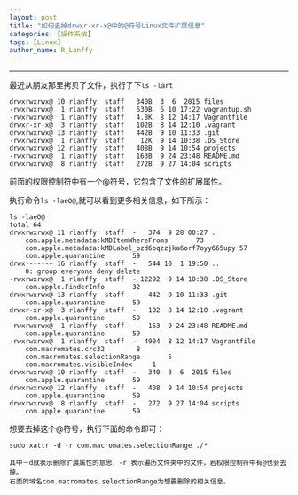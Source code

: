 ```yaml
---
layout: post
title: "如何去掉drwxr-xr-x@中的@符号Linux文件扩展信息"
categories: [操作系统]
tags: [Linux]
author_name: R_Lanffy
---
```

---

最近从朋友那里拷贝了文件，执行了下```ls -lart```

    drwxrwxrwx@ 10 rlanffy  staff   340B  3  6  2015 files
    -rwxrwxrwx@  1 rlanffy  staff   630B  6 10 17:22 vagrantup.sh
    -rwxrwxrwx@  1 rlanffy  staff   4.8K  8 12 14:17 Vagrantfile
    drwxr-xr-x@  3 rlanffy  staff   102B  8 14 12:10 .vagrant
    drwxrwxrwx@ 13 rlanffy  staff   442B  9 10 11:33 .git
    -rwxrwxrwx@  1 rlanffy  staff    12K  9 14 10:38 .DS_Store
    drwxrwxrwx@ 12 rlanffy  staff   408B  9 14 10:54 projects
    -rwxrwxrwx@  1 rlanffy  staff   163B  9 24 23:48 README.md
    drwxrwxrwx@  8 rlanffy  staff   272B  9 27 14:04 scripts

前面的权限控制符中有一个@符号，它包含了文件的扩展属性。

执行命令```ls -laeO@```,就可以看到更多相关信息，如下所示：

    ls -laeO@
    total 64
    drwxrwxrwx@ 11 rlanffy  staff  -   374  9 28 00:27 .
	    com.apple.metadata:kMDItemWhereFroms	   73
	    com.apple.metadata:kMDLabel_pzd6bqzzjka6orf7oyy665upy 57
    	com.apple.quarantine	   59
    drwx------+ 16 rlanffy  staff  -   544 10  1 19:50 ..
        0: group:everyone deny delete
    -rwxrwxrwx@  1 rlanffy  staff  - 12292  9 14 10:38 .DS_Store
	    com.apple.FinderInfo	   32
    drwxrwxrwx@ 13 rlanffy  staff  -   442  9 10 11:33 .git
	    com.apple.quarantine	   59
    drwxr-xr-x@  3 rlanffy  staff  -   102  8 14 12:10 .vagrant
	    com.apple.quarantine	   59
    -rwxrwxrwx@  1 rlanffy  staff  -   163  9 24 23:48 README.md
	    com.apple.quarantine	   59
    -rwxrwxrwx@  1 rlanffy  staff  -  4904  8 12 14:17 Vagrantfile
	    com.macromates.crc32	    8
	    com.macromates.selectionRange	    5
	    com.macromates.visibleIndex	    1
    drwxrwxrwx@ 10 rlanffy  staff  -   340  3  6  2015 files
	    com.apple.quarantine	   59
    drwxrwxrwx@ 12 rlanffy  staff  -   408  9 14 10:54 projects
	    com.apple.quarantine	   59
    drwxrwxrwx@  8 rlanffy  staff  -   272  9 27 14:04 scripts
	    com.apple.quarantine	   59
   
想要去掉这个@符号，执行下面的命令即可：

```sudo xattr -d -r com.macromates.selectionRange ./*```

    其中－d就表示删除扩展属性的意思，-r 表示遍历文件夹中的文件，若权限控制符中有@也会去掉。
    右面的域名com.macromates.selectionRange为想要删除的相关信息。
